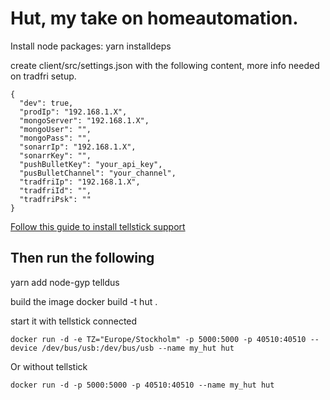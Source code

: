 # Hut, my take on homeautomation.

Install node packages: yarn installdeps

create client/src/settings.json with the following content, more info needed on tradfri setup.
```
{
  "dev": true,
  "prodIp": "192.168.1.X",
  "mongoServer": "192.168.1.X",
  "mongoUser": "",
  "mongoPass": "",
  "sonarrIp": "192.168.1.X",
  "sonarrKey": "",
  "pushBulletKey": "your_api_key",
  "pusBulletChannel": "your_channel",
  "tradfriIp": "192.168.1.X",
  "tradfriId": "",
  "tradfriPsk": ""
}
```

[Follow this guide to install tellstick support](https://github.com/Hexagon/node-telldus#installation)

## Then run the following

yarn add node-gyp telldus

build the image
docker build -t hut .

start it with tellstick connected
```
docker run -d -e TZ="Europe/Stockholm" -p 5000:5000 -p 40510:40510 --device /dev/bus/usb:/dev/bus/usb --name my_hut hut
```

Or without tellstick
```
docker run -d -p 5000:5000 -p 40510:40510 --name my_hut hut
```
